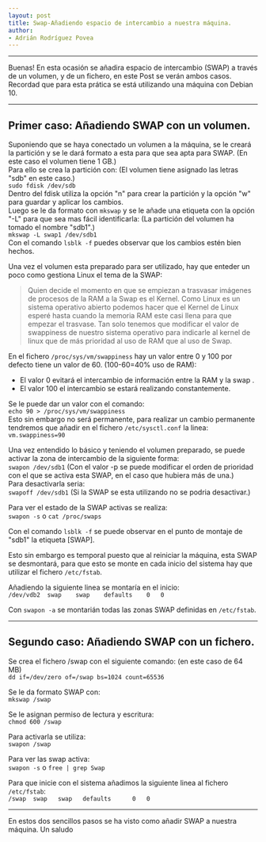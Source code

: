 ```yaml
---
layout: post
title: Swap-Añadiendo espacio de intercambio a nuestra máquina.
author:
- Adrián Rodríguez Povea
---
```


***

Buenas! En esta ocasión se añadira espacio de intercambio (SWAP) a través de un volumen, y de un fichero, en este Post se verán ambos casos. Recordad que para esta prática se está utilizando una máquina con Debian 10.

***

## Primer caso: Añadiendo SWAP con un volumen.
Suponiendo que se haya conectado un volumen a la máquina, se le creará la partición y se le dará formato a esta para que sea apta para SWAP. (En este caso el volumen tiene 1 GB.)    
Para ello se crea la partición con: (El volumen tiene asignado las letras "sdb" en este caso.)    
`sudo fdisk /dev/sdb`    
Dentro del fdisk utiliza la opción "n" para crear la partición y la opción "w" para guardar y aplicar los cambios.    
Luego se le da formato con `mkswap` y se le añade una etiqueta con la opción "-L" para que sea mas fácil identificarla: (La partición del volumen ha tomado el nombre "sdb1".)    
`mkswap -L swap1 /dev/sdb1`    
Con el comando `lsblk -f` puedes observar que los cambios estén bien hechos.    

Una vez el volumen esta preparado para ser utilizado, hay que enteder un poco como gestiona Linux el tema de la SWAP:
>Quien decide el momento en que se empiezan a trasvasar imágenes de procesos de la RAM a la Swap es el Kernel. Como Linux es un sistema operativo abierto podemos hacer que el Kernel de Linux esperé hasta cuando la memoria RAM este casi llena para que empezar el trasvase. Tan solo tenemos que modificar el valor de swappiness de nuestro sistema operativo para indicarle al kernel de linux que de más prioridad al uso de RAM que al uso de Swap.

En el fichero `/proc/sys/vm/swappiness` hay un valor entre 0 y 100 por defecto tiene un valor de 60. (100-60=40% uso de RAM):
- El valor 0 evitará el intercambio de información entre la RAM y la swap .
- El valor 100 el intercambio se estará realizando constantemente.

Se le puede dar un valor con el comando:    
`echo 90 > /proc/sys/vm/swappiness`    
Esto sin embargo no será permanente, para realizar un cambio permanente tendremos que añadir en el fichero `/etc/sysctl.conf` la linea:    
`vm.swappiness=90`    

Una vez entendido lo básico y teniendo el volumen preparado, se puede activar la zona de intercambio de la siguiente forma:    
`swapon /dev/sdb1` (Con el valor -p se puede modificar el orden de prioridad con el que se activa esta SWAP, en el caso que hubiera más de una.)    
Para desactivarla seria:    
`swapoff /dev/sdb1` (Si la SWAP se esta utilizando no se podria desactivar.)    

Para ver el estado de la SWAP activas se realiza:    
`swapon -s` o `cat /proc/swaps`    

Con el comando `lsblk -f` se puede observar en el punto de montaje de "sdb1" la etiqueta [SWAP].    

Esto sin embargo es temporal puesto que al reiniciar la máquina, esta SWAP se desmontará, para que esto se monte en cada inicio del sistema hay que utilizar el fichero `/etc/fstab`.    

Añadiendo la siguiente linea se montaría en el inicio:    
`/dev/vdb2	swap	swap	defaults	0	0`    

Con `swapon -a` se montarián todas las zonas SWAP definidas en `/etc/fstab`.    

***

## Segundo caso: Añadiendo SWAP con un fichero.    

Se crea el fichero /swap con el siguiente comando: (en este caso de 64 MB)    
`dd if=/dev/zero of=/swap bs=1024 count=65536`    

Se le da formato SWAP con:    
`mkswap /swap`    

Se le asignan permiso de lectura y escritura:    
`chmod 600 /swap`    

Para activarla se utiliza:    
`swapon /swap`    

Para ver las swap activa:    
`swapon -s` o `free | grep Swap`    

Para que inicie con el sistema añadimos la siguiente linea al fichero `/etc/fstab`:    
`/swap	swap   swap	  defaults		0	0 `    

***

En estos dos sencillos pasos se ha visto como añadir SWAP a nuestra máquina. Un saludo    
